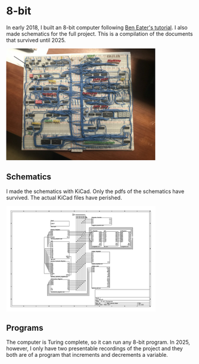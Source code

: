 # 8-bit

In early 2018, I built an 8-bit computer following [Ben Eater's tutorial](https://youtu.be/HyznrdDSSGM?feature=shared). I also made schematics for the full project. This is a compilation of the documents that survived until 2025.

<img src="media/images/top_view.jpg" alt="Top view" width="400"/>

## Schematics

I made the schematics with KiCad. Only the pdfs of the schematics have survived. The actual KiCad files have perished.

<img src="media/images/top_level.png" alt="Top level schematic" width="400"/>

## Programs

The computer is Turing complete, so it can run any 8-bit program. In 2025, however, I only have two presentable recordings of the project and they both are of a program that increments and decrements a variable.
